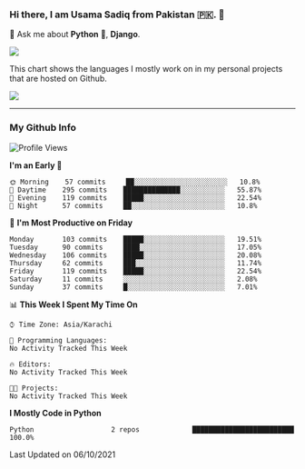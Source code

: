 ### Hi there, I am Usama Sadiq from Pakistan 🇵🇰. 👋

💬 Ask me about **Python** 🐍, **Django**. <!-- , Testing, Docker, Jenkins Automation, -->

<!--  
🗣 I love to talk about
  - Automating day-to-day stuff using Python
  - **Urdu Literature** 📚, **Anime** 💻, **Manga** 📜, **Light Novels** 📜, **Comics** 📱.  
-->

<img align="center" src="https://github-readme-stats.vercel.app/api?username=UsamaSadiq&custom_title=My Stats&show_icons=true&theme=dark&count_private=true&include_all_commits=true" />

This chart shows the languages I mostly work on in my personal projects that are hosted on Github.

<img align="center" src="https://github-readme-stats.vercel.app/api/top-langs/?username=UsamaSadiq&langs_count=10&layout=compact" />

--- 
### My Github Info
<!--START_SECTION:waka-->
![Profile Views](http://img.shields.io/badge/Profile%20Views-1-blue)

**I'm an Early 🐤** 

```text
🌞 Morning    57 commits     ██░░░░░░░░░░░░░░░░░░░░░░░   10.8% 
🌆 Daytime    295 commits    ██████████████░░░░░░░░░░░   55.87% 
🌃 Evening    119 commits    █████░░░░░░░░░░░░░░░░░░░░   22.54% 
🌙 Night      57 commits     ██░░░░░░░░░░░░░░░░░░░░░░░   10.8%

```
📅 **I'm Most Productive on Friday** 

```text
Monday       103 commits    █████░░░░░░░░░░░░░░░░░░░░   19.51% 
Tuesday      90 commits     ████░░░░░░░░░░░░░░░░░░░░░   17.05% 
Wednesday    106 commits    █████░░░░░░░░░░░░░░░░░░░░   20.08% 
Thursday     62 commits     ███░░░░░░░░░░░░░░░░░░░░░░   11.74% 
Friday       119 commits    █████░░░░░░░░░░░░░░░░░░░░   22.54% 
Saturday     11 commits     ░░░░░░░░░░░░░░░░░░░░░░░░░   2.08% 
Sunday       37 commits     █░░░░░░░░░░░░░░░░░░░░░░░░   7.01%

```


📊 **This Week I Spent My Time On** 

```text
⌚︎ Time Zone: Asia/Karachi

💬 Programming Languages: 
No Activity Tracked This Week

🔥 Editors: 
No Activity Tracked This Week

🐱‍💻 Projects: 
No Activity Tracked This Week

```

**I Mostly Code in Python** 

```text
Python                   2 repos             █████████████████████████   100.0%

```



 Last Updated on 06/10/2021
<!--END_SECTION:waka-->
<!--
**UsamaSadiq/UsamaSadiq** is a ✨ _special_ ✨ repository because its `README.md` (this file) appears on your GitHub profile.

Here are some ideas to get you started:

- 🔭 I’m currently working on ...
- 🌱 I’m currently learning ...
- 👯 I’m looking to collaborate on ...
- 🤔 I’m looking for help with ...
- 📫 How to reach me: ...
- 😄 Pronouns: ...
- ⚡ Fun fact: ...
-->
